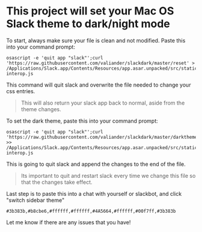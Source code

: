 # This project will set your Mac OS Slack theme to dark/night mode

To start, always make sure your file is clean and not modified.
Paste this into your command prompt:
```
osascript -e 'quit app "slack"';curl 'https://raw.githubusercontent.com/valiander/slackdark/master/reset' > /Applications/Slack.app/Contents/Resources/app.asar.unpacked/src/static/ssb-interop.js
```
This command will quit slack and overwrite the file needed to change your css entries.
>This will also return your slack app back to normal, aside from the theme changes.

To set the dark theme, paste this into your command prompt:
```
osascript -e 'quit app "slack"';curl 'https://raw.githubusercontent.com/valiander/slackdark/master/darktheme' >> /Applications/Slack.app/Contents/Resources/app.asar.unpacked/src/static/ssb-interop.js
```
This is going to quit slack and append the changes to the end of the file. 
>Its important to quit and restart slack every time we change this file so that the changes take effect.


Last step is to paste this into a chat with yourself or slackbot, and click "switch sidebar theme"
```
#3b383b,#b8cbe6,#ffffff,#ffffff,#4A5664,#ffffff,#00f7ff,#3b383b
```
Let me know if there are any issues that you have!
